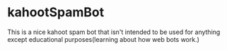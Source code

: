 # kahootSpamBot
This is a nice kahoot spam bot that isn't intended to be used for anything except educational purposes(learning about how web bots work.)
